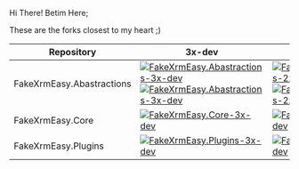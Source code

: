 Hi There!
Betim Here;

These are the forks closest to my heart ;)

|Repository|3x-dev|2x-dev|3x|main|
|----------|-----|----|--|--|
|FakeXrmEasy.Abastractions | [ ![FakeXrmEasy.Abastractions-3x-dev](https://img.shields.io/github/commits-difference/DynamicsValue/fake-xrm-easy-abstractions?base=3x-dev&head=BetimBeja%3ADynamicsValue_fake-xrm-easy-abstractions%3A3x-dev)](https://github.com/DynamicsValue/fake-xrm-easy-abstractions/compare/3x-dev...BetimBeja:DynamicsValue_fake-xrm-easy-abstractions:3x-dev) <br /> [ ![FakeXrmEasy.Abastractions-3x-dev](https://img.shields.io/github/commits-difference/BetimBeja/DynamicsValue-fake-xrm-easy-abstractions?base=3x-dev&head=DynamicsValue%3Afake-xrm-easy-abstractions%3A3x-dev)](https://github.com/BetimBeja/DynamicsValue-fake-xrm-easy-abstractions/compare/3x-dev...DynamicsValue:fake-xrm-easy-abstractions:3x-dev) | [ ![FakeXrmEasy.Abastractions-2x-dev](https://img.shields.io/github/commits-difference/DynamicsValue/fake-xrm-easy-abstractions?base=2x-dev&head=BetimBeja%3ADynamicsValue_fake-xrm-easy-abstractions%3A2x-dev)](https://github.com/DynamicsValue/fake-xrm-easy-abstractions/compare/2x-dev...BetimBeja:DynamicsValue_fake-xrm-easy-abstractions:2x-dev) <br /> [ ![FakeXrmEasy.Abastractions-2x-dev](https://img.shields.io/github/commits-difference/BetimBeja/DynamicsValue_fake-xrm-easy-abstractions?base=2x-dev&head=DynamicsValue%3Afake-xrm-easy-abstractions%3A2x-dev)](https://github.com/BetimBeja/DynamicsValue_fake-xrm-easy-abstractions/compare/2x-dev...DynamicsValue:fake-xrm-easy-abstractions:2x-dev) | [ ![FakeXrmEasy.Abastractions-3x](https://img.shields.io/github/commits-difference/DynamicsValue/fake-xrm-easy-abstractions?base=3x&head=BetimBeja%3ADynamicsValue_fake-xrm-easy-abstractions%3A3x)](https://github.com/DynamicsValue/fake-xrm-easy-abstractions/compare/3x...BetimBeja:DynamicsValue_fake-xrm-easy-abstractions:3x) | [ ![FakeXrmEasy.Abastractions-main](https://img.shields.io/github/commits-difference/DynamicsValue/fake-xrm-easy-abstractions?base=main&head=BetimBeja%3ADynamicsValue_fake-xrm-easy-abstractions%3Amain)](https://github.com/DynamicsValue/fake-xrm-easy-abstractions/compare/main...BetimBeja:DynamicsValue_fake-xrm-easy-abstractions:main)
|FakeXrmEasy.Core | [ ![FakeXrmEasy.Core-3x-dev](https://img.shields.io/github/commits-difference/DynamicsValue/fake-xrm-easy-core?base=3x-dev&head=BetimBeja%3ADynamicsValue_fake-xrm-easy-core%3A3x-dev)](https://github.com/DynamicsValue/fake-xrm-easy-core/compare/3x-dev...BetimBeja:DynamicsValue_fake-xrm-easy-core:3x-dev) | [ ![FakeXrmEasy.Core-2x-dev](https://img.shields.io/github/commits-difference/DynamicsValue/fake-xrm-easy-core?base=2x-dev&head=BetimBeja%3ADynamicsValue_fake-xrm-easy-core%3A2x-dev)](https://github.com/DynamicsValue/fake-xrm-easy-core/compare/2x-dev...BetimBeja:DynamicsValue_fake-xrm-easy-core:2x-dev) | [ ![FakeXrmEasy.Core-3x](https://img.shields.io/github/commits-difference/DynamicsValue/fake-xrm-easy-core?base=3x&head=BetimBeja%3ADynamicsValue_fake-xrm-easy-core%3A3x)](https://github.com/DynamicsValue/fake-xrm-easy-core/compare/3x...BetimBeja:DynamicsValue_fake-xrm-easy-core:3x) | [ ![FakeXrmEasy.Core-main](https://img.shields.io/github/commits-difference/DynamicsValue/fake-xrm-easy-core?base=main&head=BetimBeja%3ADynamicsValue_fake-xrm-easy-core%3Amain)](https://github.com/DynamicsValue/fake-xrm-easy-core/compare/main...BetimBeja:DynamicsValue_fake-xrm-easy-core:main)
|FakeXrmEasy.Plugins | [ ![FakeXrmEasy.Plugins-3x-dev](https://img.shields.io/github/commits-difference/DynamicsValue/fake-xrm-easy-plugins?base=3x-dev&head=BetimBeja%3ADynamicsValue_fake-xrm-easy-plugins%3A3x-dev)](https://github.com/DynamicsValue/fake-xrm-easy-plugins/compare/3x-dev...BetimBeja:DynamicsValue_fake-xrm-easy-plugins:3x-dev) | [ ![FakeXrmEasy.Plugins-2x-dev](https://img.shields.io/github/commits-difference/DynamicsValue/fake-xrm-easy-plugins?base=2x-dev&head=BetimBeja%3ADynamicsValue_fake-xrm-easy-plugins%3A2x-dev)](https://github.com/DynamicsValue/fake-xrm-easy-plugins/compare/2x-dev...BetimBeja:DynamicsValue_fake-xrm-easy-plugins:2x-dev) | [ ![FakeXrmEasy.Plugins-3x](https://img.shields.io/github/commits-difference/DynamicsValue/fake-xrm-easy-plugins?base=3x&head=BetimBeja%3ADynamicsValue_fake-xrm-easy-plugins%3A3x)](https://github.com/DynamicsValue/fake-xrm-easy-plugins/compare/3x...BetimBeja:DynamicsValue_fake-xrm-easy-plugins:3x) | [ ![FakeXrmEasy.Core-main](https://img.shields.io/github/commits-difference/DynamicsValue/fake-xrm-easy-plugins?base=main&head=BetimBeja%3ADynamicsValue_fake-xrm-easy-plugins%3Amain)](https://github.com/DynamicsValue/fake-xrm-easy-plugins/compare/main...BetimBeja:DynamicsValue_fake-xrm-easy-plugins:main)
